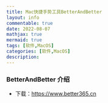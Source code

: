 ```yaml
---
title: Mac快捷手势工具BetterAndBetter
layout: info
commentable: true
date: 2022-08-07
mathjax: true
mermaid: true
tags: [软件,MacOS]
categories: [软件,MacOS]
description:
---
```


### BetterAndBetter 介绍

- 下载：https://www.better365.cn
